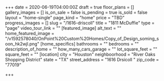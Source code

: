+++
date = 2020-06-19T04:00:00Z
draft = true
floor_plans = []
gallery_images = []
is_on_sale = false
is_pending = true
is_sold = false
layout = "home-single"
page_kind = "home"
price = "TBD"
progress_images = []
slug = "/1616-driscoll"
title = "1811 McDuffie"
type = "page"
video_tour_link = ""
[featured_image]
alt_text = ""
home_featured_image = "/v1592578040/OnPoint%20Custom%20Homes/Copy_of_Design_soming_soon_hk2wjl.png"
[home_specifics]
bathrooms = ""
bedrooms = ""
description_of_home = ""
how_many_cars_garage = ""
lot_square_feet = ""
square_feet = ""
[location]
city = "Houston"
neighboorhood = "River Oaks Shopping District"
state = "TX"
street_address = "1616 Drsicoll "
zip_code = "77019"

+++
